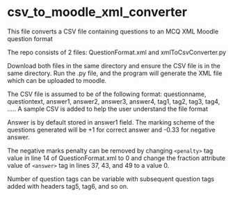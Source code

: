 # csv_to_moodle_xml_converter
This file converts a CSV file containing questions to an MCQ XML Moodle question format

The repo consists of 2 files: QuestionFormat.xml and xmlToCsvConverter.py

Download both files in the same directory and ensure the CSV file is in the same directory. Run the .py file, and the program will generate the XML file which can be uploaded to moodle.

The CSV file is assumed to be of the following format:
questionname, questiontext, answer1, answer2,	answer3, answer4,	tag1, tag2,	tag3, tag4, .....
A sample CSV is added to help the user understand the file format

Answer is by default stored in answer1 field.
The marking scheme of the questions generated will be +1 for correct answer and -0.33 for negative answer.

The negative marks penalty can be removed by changing `<penalty>` tag value in line 14 of QuestionFormat.xml to 0 and change the fraction attribute value of `<answer>` tag in lines 37, 43, and 49 to a value 0.

Number of question tags can be variable with subsequent question tags added with headers tag5, tag6, and so on.
